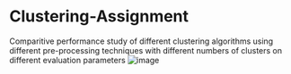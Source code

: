 # Clustering-Assignment
Comparitive performance study of different clustering algorithms using different pre-processing techniques with different numbers of clusters on different evaluation parameters
![image](https://github.com/IshikaMittal26/clustering/assets/108799524/74de6081-cefd-44ec-855e-fc957c8d31f2)
